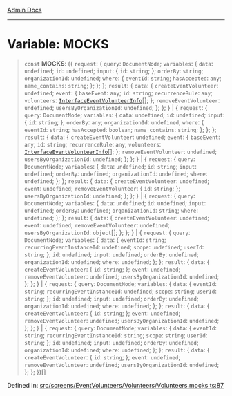 [Admin Docs](/)

***

# Variable: MOCKS

> `const` **MOCKS**: (\{ `request`: \{ `query`: `DocumentNode`; `variables`: \{ `data`: `undefined`; `id`: `undefined`; `input`: \{ `id`: `string`; \}; `orderBy`: `string`; `organizationId`: `undefined`; `where`: \{ `eventId`: `string`; `hasAccepted`: `any`; `name_contains`: `string`; \}; \}; \}; `result`: \{ `data`: \{ `createEventVolunteer`: `undefined`; `event`: \{ `baseEvent`: `any`; `id`: `string`; `recurrenceRule`: `any`; `volunteers`: [`InterfaceEventVolunteerInfo`](types\Volunteer\interface\README\interfaces\InterfaceEventVolunteerInfo.md)[]; \}; `removeEventVolunteer`: `undefined`; `usersByOrganizationId`: `undefined`; \}; \}; \} \| \{ `request`: \{ `query`: `DocumentNode`; `variables`: \{ `data`: `undefined`; `id`: `undefined`; `input`: \{ `id`: `string`; \}; `orderBy`: `any`; `organizationId`: `undefined`; `where`: \{ `eventId`: `string`; `hasAccepted`: `boolean`; `name_contains`: `string`; \}; \}; \}; `result`: \{ `data`: \{ `createEventVolunteer`: `undefined`; `event`: \{ `baseEvent`: `any`; `id`: `string`; `recurrenceRule`: `any`; `volunteers`: [`InterfaceEventVolunteerInfo`](types\Volunteer\interface\README\interfaces\InterfaceEventVolunteerInfo.md)[]; \}; `removeEventVolunteer`: `undefined`; `usersByOrganizationId`: `undefined`; \}; \}; \} \| \{ `request`: \{ `query`: `DocumentNode`; `variables`: \{ `data`: `undefined`; `id`: `string`; `input`: `undefined`; `orderBy`: `undefined`; `organizationId`: `undefined`; `where`: `undefined`; \}; \}; `result`: \{ `data`: \{ `createEventVolunteer`: `undefined`; `event`: `undefined`; `removeEventVolunteer`: \{ `id`: `string`; \}; `usersByOrganizationId`: `undefined`; \}; \}; \} \| \{ `request`: \{ `query`: `DocumentNode`; `variables`: \{ `data`: `undefined`; `id`: `undefined`; `input`: `undefined`; `orderBy`: `undefined`; `organizationId`: `string`; `where`: `undefined`; \}; \}; `result`: \{ `data`: \{ `createEventVolunteer`: `undefined`; `event`: `undefined`; `removeEventVolunteer`: `undefined`; `usersByOrganizationId`: `object`[]; \}; \}; \} \| \{ `request`: \{ `query`: `DocumentNode`; `variables`: \{ `data`: \{ `eventId`: `string`; `recurringEventInstanceId`: `undefined`; `scope`: `undefined`; `userId`: `string`; \}; `id`: `undefined`; `input`: `undefined`; `orderBy`: `undefined`; `organizationId`: `undefined`; `where`: `undefined`; \}; \}; `result`: \{ `data`: \{ `createEventVolunteer`: \{ `id`: `string`; \}; `event`: `undefined`; `removeEventVolunteer`: `undefined`; `usersByOrganizationId`: `undefined`; \}; \}; \} \| \{ `request`: \{ `query`: `DocumentNode`; `variables`: \{ `data`: \{ `eventId`: `string`; `recurringEventInstanceId`: `undefined`; `scope`: `string`; `userId`: `string`; \}; `id`: `undefined`; `input`: `undefined`; `orderBy`: `undefined`; `organizationId`: `undefined`; `where`: `undefined`; \}; \}; `result`: \{ `data`: \{ `createEventVolunteer`: \{ `id`: `string`; \}; `event`: `undefined`; `removeEventVolunteer`: `undefined`; `usersByOrganizationId`: `undefined`; \}; \}; \} \| \{ `request`: \{ `query`: `DocumentNode`; `variables`: \{ `data`: \{ `eventId`: `string`; `recurringEventInstanceId`: `string`; `scope`: `string`; `userId`: `string`; \}; `id`: `undefined`; `input`: `undefined`; `orderBy`: `undefined`; `organizationId`: `undefined`; `where`: `undefined`; \}; \}; `result`: \{ `data`: \{ `createEventVolunteer`: \{ `id`: `string`; \}; `event`: `undefined`; `removeEventVolunteer`: `undefined`; `usersByOrganizationId`: `undefined`; \}; \}; \})[]

Defined in: [src/screens/EventVolunteers/Volunteers/Volunteers.mocks.ts:87](https://github.com/PalisadoesFoundation/talawa-admin/blob/main/src/screens/EventVolunteers/Volunteers/Volunteers.mocks.ts#L87)
